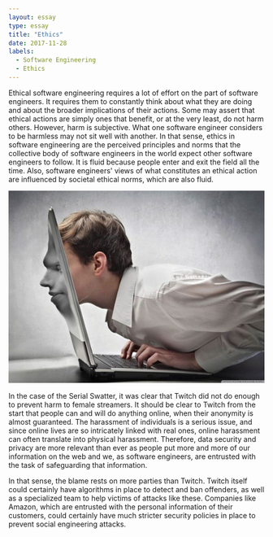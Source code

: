```yaml
---
layout: essay
type: essay
title: "Ethics"
date: 2017-11-28
labels:
  - Software Engineering
  - Ethics
---
```


Ethical software engineering requires a lot of effort on the part of software engineers. It requires them to constantly think about what they are doing and about the broader implications of their actions. Some may assert that ethical actions are simply ones that benefit, or at the very least, do not harm others. However, harm is subjective. What one software engineer considers to be harmless may not sit well with another. In that sense, ethics in software engineering are the perceived principles and norms that the collective body of software engineers in the world expect other software engineers to follow. It is fluid because people enter and exit the field all the time. Also, software engineers' views of what constitutes an ethical action are influenced by societal ethical norms, which are also fluid.

<img class="ui right floated medium image" src="../images/online.jpeg">

In the case of the Serial Swatter, it was clear that Twitch did not do enough to prevent harm to female streamers. It should be clear to Twitch from the start that people can and will do anything online, when their anonymity is almost guaranteed. The harassment of individuals is a serious issue, and since online lives are so intricately linked with real ones, online harassment can often translate into physical harassment. Therefore, data security and privacy are more relevant than ever as people put more and more of our information on the web and we, as software engineers, are entrusted with the task of safeguarding that information.

In that sense, the blame rests on more parties than Twitch. Twitch itself could certainly have algorithms in place to detect and ban offenders, as well as a specialized team to help victims of attacks like these. Companies like Amazon, which are entrusted with the personal information of their customers, could certainly have much stricter security policies in place to prevent social engineering attacks.
